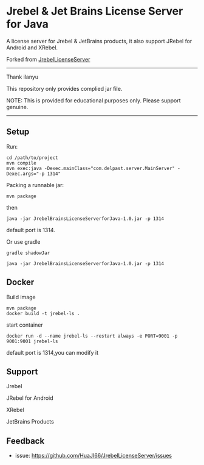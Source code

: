 # Jrebel & Jet Brains License Server for Java

A license server for Jrebel & JetBrains products, it also support JRebel for Android and XRebel.

Forked from [JrebelLicenseServer](https://github.com/SpectatorWjx/JrebelLicenseServer)

***
Thank ilanyu

This repository only provides complied jar file.

NOTE: This is provided for educational purposes only. Please support genuine.

***

## Setup
Run:
```
cd /path/to/project
mvn compile 
mvn exec:java -Dexec.mainClass="com.delpast.server.MainServer" -Dexec.args="-p 1314"
```
Packing a runnable jar:
```
mvn package
```
then
```
java -jar JrebelBrainsLicenseServerforJava-1.0.jar -p 1314
```
default port is 1314.

Or use gradle
```
gradle shadowJar

java -jar JrebelBrainsLicenseServerforJava-1.0.jar -p 1314
```
## Docker
Build image
```
mvn package 
docker build -t jrebel-ls .
```

start container
```
docker run -d --name jrebel-ls --restart always -e PORT=9001 -p 9001:9001 jrebel-ls
```
default port is 1314,you can modify it
## Support

Jrebel

JRebel for Android

XRebel

JetBrains Products

## Feedback

+ issue: https://github.com/HuaJI66/JrebelLicenseServer/issues
